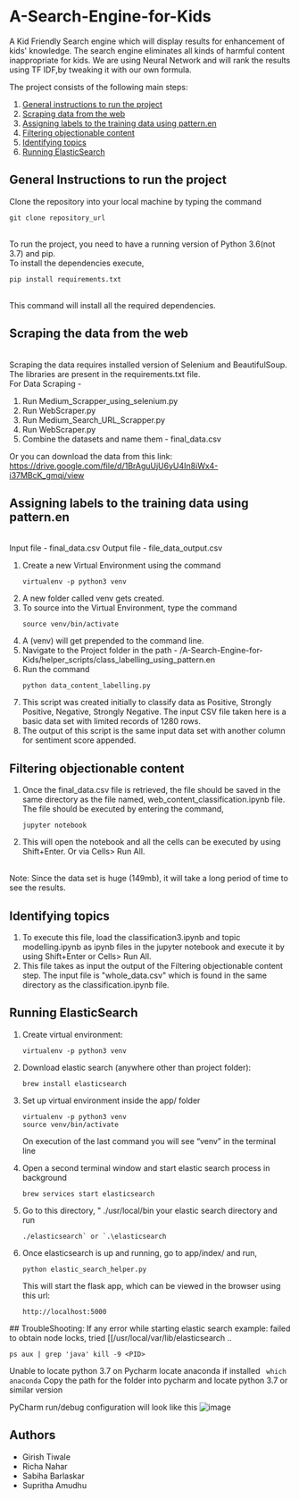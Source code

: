 # A-Search-Engine-for-Kids

A Kid Friendly Search engine which will display results for enhancement of kids' knowledge. The search engine eliminates all kinds of harmful content inappropriate for kids. We are using Neural Network and will rank the results using TF IDF,by tweaking it with our own formula.



The project consists of the following main steps:
<ol>
   <li><a href="#head1"> General instructions to run the project</a>
   <li><a href="#head2"> Scraping data from the web </a>
   <li><a href="#head3"> Assigning labels to the training data using pattern.en</a>
   <li><a href="#head4"> Filtering objectionable content</a>
   <li><a href="#head5"> Identifying topics</a>
   <li><a href="#head6"> Running ElasticSearch</a>
</ol>



<p id="head1"> <h2> General Instructions to run the project </h2></p>
Clone the repository into your local machine by typing the command
<br>


```
git clone repository_url
```

<br>
To run the project, you need to have a running version of Python 3.6(not 3.7) and pip.
<br>
To install the dependencies execute,
<br>

```
pip install requirements.txt
```

<br>
This command will install all the required dependencies.

<p id="head2"><h2> Scraping the data from the web </h2>
<br>
Scraping the data requires installed version of Selenium and BeautifulSoup. The libraries are present in the requirements.txt file.
<br>
For Data Scraping - 
<ol>
   <li>Run Medium_Scrapper_using_selenium.py
   <li>Run WebScraper.py
   <li>Run Medium_Search_URL_Scrapper.py
   <li>Run WebScraper.py
   <li>Combine the datasets and name them - final_data.csv
</ol>

Or you can download the data from this link: 
https://drive.google.com/file/d/1BrAguUjU6yU4In8iWx4-i37MBcK_gmqi/view
<p id="head3"><h2>Assigning labels to the training data using pattern.en</h2>
<br>
Input file - final_data.csv
Output file - file_data_output.csv
<ol>
<li>Create a new Virtual Environment using the command
 
   ```
   virtualenv -p python3 venv
   ```
   
<li>A new folder called venv gets created.
<li>To source into the Virtual Environment, type the command
   
   ```
   source venv/bin/activate
   ```
   
<li>A (venv) will get prepended to the command line. 
<li>Navigate to the Project folder in the path - /A-Search-Engine-for-Kids/helper_scripts/class_labelling_using_pattern.en
<li>Run the command
   
   ```
   python data_content_labelling.py
   ```
<li>This script was created initially to classify data as Positive, Strongly Positive, Negative, Strongly Negative. The input CSV file taken here is a basic data set with limited records of 1280 rows.
<li>The output of this script is the same input data set with another column for sentiment score appended.
</ol>
   
<p id="head4"><h2>Filtering objectionable content</h2>
<ol>
<li>Once the final_data.csv file is retrieved, the file should be saved in the same directory as the file named, web_content_classification.ipynb file. The file should be executed by entering the command,

```
jupyter notebook
```
<li> This will open the notebook and all the cells can be executed by using Shift+Enter. Or via Cells> Run All.
</ol>
<br>
Note: Since the data set is huge (149mb), it will take a long period of time to see the results.
<br>
<p id="head5"><h2>Identifying topics</h2>
<ol>
<li> To execute this file, load the classification3.ipynb and topic modelling.ipynb as ipynb files in the jupyter notebook and execute it by using Shift+Enter or Cells> Run All.

<li>This file takes as input the output of the Filtering objectionable content step. The input file is "whole_data.csv" which is found in the same directory as the classification.ipynb file.
</ol>
<p id="head6"><h2>Running ElasticSearch</h2>

<ol>
<li>Create virtual environment:

```
virtualenv -p python3 venv
```

<li>Download elastic search (anywhere other than project folder):
   
```
brew install elasticsearch
```

<li> Set up virtual environment inside the app/ folder

```
virtualenv -p python3 venv
source venv/bin/activate
```

On execution of the last command you will see “venv” in the terminal line
<li> Open a second terminal window and start elastic search process in background 

```
brew services start elasticsearch
```
<li>Go to this directory, " ./usr/local/bin your elastic search directory and run 

```
./elasticsearch` or `.\elasticsearch
```
<li> Once elasticsearch is up and running, go to app/index/ and run,
   
   ```
   python elastic_search_helper.py
   ```
   
  This will start the flask app, which can be viewed in the browser using this url: 
  ```
  http://localhost:5000
  ```
</ol>
## TroubleShooting:
If any error while starting elastic search 
example: failed to obtain node locks, tried [[/usr/local/var/lib/elasticsearch ..

`ps aux | grep 'java'
kill -9 <PID>`

Unable to locate python 3.7 on Pycharm 
locate anaconda if installed
` which anaconda`
Copy the path for the folder into pycharm and locate python 3.7 or similar version

PyCharm run/debug configuration will look like this
![image](https://user-images.githubusercontent.com/25397038/50049102-1f7c2b80-0091-11e9-8369-b13087f1346d.png)


## Authors
<ul> 
<li>Girish Tiwale
<li>Richa Nahar
<li>Sabiha Barlaskar
<li> Supritha Amudhu
 
